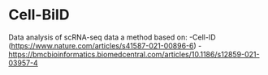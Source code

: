 # Cell-BiID

Data analysis of scRNA-seq data a method based on:
-Cell-ID (https://www.nature.com/articles/s41587-021-00896-6) 
-https://bmcbioinformatics.biomedcentral.com/articles/10.1186/s12859-021-03957-4


